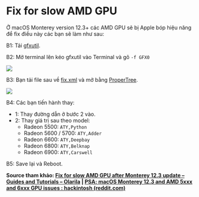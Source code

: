 # Fix for slow AMD GPU

Ở macOS Monterey version 12.3+ các AMD GPU sẽ bị Apple bóp hiệu năng để fix điều này các bạn sẽ làm như sau:

B1: Tải [gfxutil](https://github.com/acidanthera/gfxutil/releases).

B2: Mở terminal lên kéo gfxutil vào Terminal và gõ `-f GFX0`

![](https://i.imgur.com/EVhS2mn.png)

B3: Bạn tải file sau về [fix.xml](https://www.mediafire.com/file/1wmh922goaj8khg/fix.xml/file) và mở bằng [ProperTree](https://github.com/corpnewt/ProperTree).

![](https://i.imgur.com/RaIquFF.png)

B4: Các bạn tiến hành thay:

- 1: Thay đường dẫn ở bước 2 vào.
- 2: Thay giá trị sau theo model:
  - Radeon 5500: `ATY,Python`
  - Radeon 5600 / 5700: `ATY,Adder`
  - Radeon 6600: `ATY,Deepbay`
  - Radeon 6800: `ATY,Belknap`
  - Radeon 6900: `ATY,Carswell`

B5: Save lại và Reboot.

**Source tham khảo: [Fix for slow AMD GPU after Monterey 12.3 update – Guides and Tutorials – Olarila](https://www.olarila.com/topic/25302-fix-for-slow-amd-gpu-after-monterey-123-update/?fbclid=IwAR39arh0lOj-WAyLGNPJ6n_oY7zvFG11fP2F5HGmqdn20E1-uICORbgIAXE) | [PSA: macOS Monterey 12.3 and AMD 5xxx and 6xxx GPU issues : hackintosh (reddit.com)](https://www.reddit.com/r/hackintosh/comments/ter3g2/psa_macos_monterey_123_and_amd_5xxx_and_6xxx_gpu/)**

